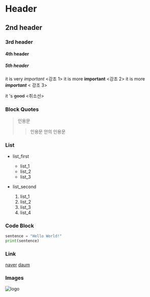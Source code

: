 ﻿# Header
## 2nd header
### 3rd header
#### 4th header
##### 5th header

it is very *important* <강조 1>
it is more **important** <강조 2>
it is more ***important*** < 강조 3>

it 's ~~good~~	<취소선>

### Block Quotes
> 인용문
> > 인용문 안의 인용문

### List
* list_first
	* list_1
	* list_2
	* list_3

* list_second
	1. list_1
	2. list_2
	3. list_3
	4. list_4

### Code Block
```python
sentence = "Hello World!"
print(sentence)
```

### Link
[naver](https://www.naver.com)
[daum][daum_link]

[daum_link]: https://www.daum.net

### Images

![logo](https://unsplash.com/photos/iVG2v7HKMhs)
